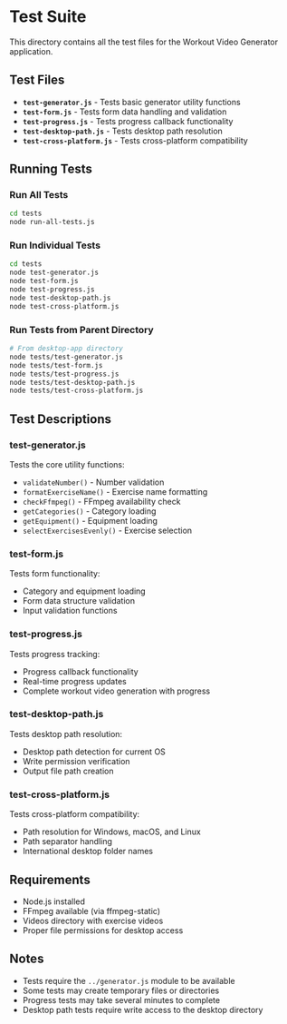 # Test Suite

This directory contains all the test files for the Workout Video Generator application.

## Test Files

- **`test-generator.js`** - Tests basic generator utility functions
- **`test-form.js`** - Tests form data handling and validation
- **`test-progress.js`** - Tests progress callback functionality
- **`test-desktop-path.js`** - Tests desktop path resolution
- **`test-cross-platform.js`** - Tests cross-platform compatibility

## Running Tests

### Run All Tests
```bash
cd tests
node run-all-tests.js
```

### Run Individual Tests
```bash
cd tests
node test-generator.js
node test-form.js
node test-progress.js
node test-desktop-path.js
node test-cross-platform.js
```

### Run Tests from Parent Directory
```bash
# From desktop-app directory
node tests/test-generator.js
node tests/test-form.js
node tests/test-progress.js
node tests/test-desktop-path.js
node tests/test-cross-platform.js
```

## Test Descriptions

### test-generator.js
Tests the core utility functions:
- `validateNumber()` - Number validation
- `formatExerciseName()` - Exercise name formatting
- `checkFfmpeg()` - FFmpeg availability check
- `getCategories()` - Category loading
- `getEquipment()` - Equipment loading
- `selectExercisesEvenly()` - Exercise selection

### test-form.js
Tests form functionality:
- Category and equipment loading
- Form data structure validation
- Input validation functions

### test-progress.js
Tests progress tracking:
- Progress callback functionality
- Real-time progress updates
- Complete workout video generation with progress

### test-desktop-path.js
Tests desktop path resolution:
- Desktop path detection for current OS
- Write permission verification
- Output file path creation

### test-cross-platform.js
Tests cross-platform compatibility:
- Path resolution for Windows, macOS, and Linux
- Path separator handling
- International desktop folder names

## Requirements

- Node.js installed
- FFmpeg available (via ffmpeg-static)
- Videos directory with exercise videos
- Proper file permissions for desktop access

## Notes

- Tests require the `../generator.js` module to be available
- Some tests may create temporary files or directories
- Progress tests may take several minutes to complete
- Desktop path tests require write access to the desktop directory 
